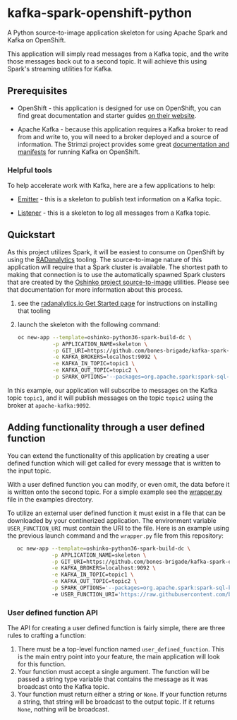 # kafka-spark-openshift-python

A Python source-to-image application skeleton for using Apache Spark and
Kafka on OpenShift.

This application will simply read messages from a Kafka topic, and
the write those messages back out to a second topic. It will achieve this
using Spark's streaming utilities for Kafka.

## Prerequisites

* OpenShift - this application is designed for use on OpenShift, you can find
  great documentation and starter guides
  [on their website](https://docs.openshift.org/latest/getting_started/index.html).

* Apache Kafka - because this application requires a Kafka broker to read from
  and write to, you will need to a broker deployed and a source of
  information. The Strimzi project provides some great
  [documentation and manifests](http://strimzi.io/) for running Kafka on
  OpenShift.

### Helpful tools

To help accelerate work with Kafka, here are a few applications to help:

* [Emitter](https://github.com/bones-brigade/kafka-openshift-python-emitter) -
  this is a skeleton to publish text information on a Kafka topic.

* [Listener](https://github.com/bones-brigade/kafka-openshift-python-listener) -
  this is a skeleton to log all messages from a Kafka topic.

## Quickstart

As this project utilizes Spark, it will be easiest to consume on OpenShift by
using the [RADanalytics](https://radanalytics.io) tooling. The source-to-image
nature of this application will require that a Spark cluster is available. The
shortest path to making that connection is to use the automatically spawned
Spark clusters that are created by the
[Oshinko project source-to-image](https://github.com/radanalyticsio/oshinko-s2i)
utilities. Please see that documentation for more information about this
process.

1. see the [radanalytics.io Get Started page](https://radanalytics.io/get-started)
   for instructions on installing that tooling

1. launch the skeleton with the following command:
   ```bash
   oc new-app --template=oshinko-python36-spark-build-dc \
              -p APPLICATION_NAME=skeleton \
              -p GIT_URI=https://github.com/bones-brigade/kafka-spark-openshift-python \
              -e KAFKA_BROKERS=localhost:9092 \
              -e KAFKA_IN_TOPIC=topic1 \
              -e KAFKA_OUT_TOPIC=topic2 \
              -p SPARK_OPTIONS='--packages=org.apache.spark:spark-sql-kafka-0-10_2.11:2.3.0'
   ```

In this example, our application will subscribe to messages on the Kafka topic
`topic1`, and it will publish messages on the topic `topic2` using the broker
at `apache-kafka:9092`.

## Adding functionality through a user defined function

You can extend the functionality of this application by creating a user
defined function which will get called for every message that is written to
the input topic.

With a user defined function you can modify, or even omit, the data before it
is written onto the second topic. For a simple example see the
[wrapper.py](examples/wrapper.py) file in the examples directory.

To utilize an external user defined function it must exist in a file that
can be downloaded by your continerized application. The environment
variable `USER_FUNCTION_URI` must contain the URI to the file. Here is an
example using the previous launch command and the `wrapper.py` file from this
repository:

```bash
   oc new-app --template=oshinko-python36-spark-build-dc \
              -p APPLICATION_NAME=skeleton \
              -p GIT_URI=https://github.com/bones-brigade/kafka-spark-openshift-python \
              -e KAFKA_BROKERS=localhost:9092 \
              -e KAFKA_IN_TOPIC=topic1 \
              -e KAFKA_OUT_TOPIC=topic2 \
              -p SPARK_OPTIONS='--packages=org.apache.spark:spark-sql-kafka-0-10_2.11:2.3.0'
              -e USER_FUNCTION_URI='https://raw.githubusercontent.com/bones-brigade/kafka-spark-openshift-python/master/examples/wrapper.py'
```

### User defined function API

The API for creating a user defined function is fairly simple, there are three
rules to crafting a function:

1. There must be a top-level function named `user_defined_function`. This
   is the main entry point into your feature, the main application will look
   for this function.
1. Your function must accept a single argument. The function will be passed
   a string type variable that contains the message as it was broadcast onto
   the Kafka topic.
1. Your function must return either a string or `None`. If your function
   returns a string, that string will be broadcast to the output topic. If
   it returns `None`, nothing will be broadcast.
